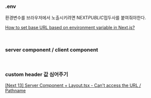 ### .env

환경변수를 브라우저에서 노출시키려면 NEXT*PUBLIC*접두사를 붙여줘야한다.

[How to set base URL based on environment variable in Next.js?](https://stackoverflow.com/questions/67240908/how-to-set-base-url-based-on-environment-variable-in-next-js)

<br>

### server component / client component

<br>

### custom header 값 심어주기

[[Next 13] Server Component + Layout.tsx - Can't access the URL / Pathname](https://github.com/vercel/next.js/issues/43704#issuecomment-1411186664)

